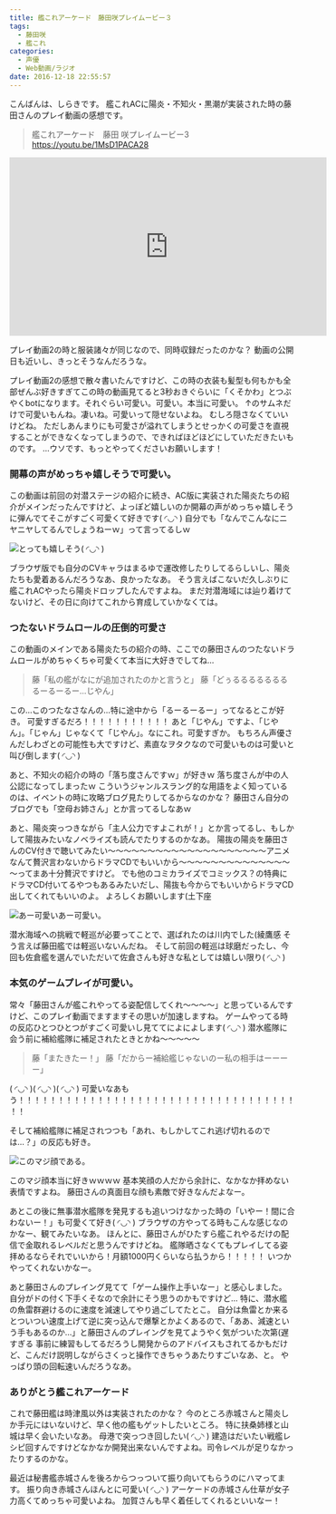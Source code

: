 ```yaml
---
title: 艦これアーケード　藤田咲プレイムービー３
tags:
  - 藤田咲
  - 艦これ
categories:
  - 声優
  - Web動画/ラジオ
date: 2016-12-18 22:55:57
---
```


こんばんは、しらきです。
艦これACに陽炎・不知火・黒潮が実装された時の藤田さんのプレイ動画の感想です。
<!-- more -->
> 艦これアーケード　藤田 咲プレイムービー3
> https://youtu.be/1MsD1PACA28
<iframe width="560" height="315" src="https://www.youtube.com/embed/1MsD1PACA28" frameborder="0" allowfullscreen></iframe>

プレイ動画2の時と服装諸々が同じなので、同時収録だったのかな？
動画の公開日も近いし、きっとそうなんだろうな。

プレイ動画2の感想で散々書いたんですけど、この時の衣装も髪型も何もかも全部ぜんぶ好きすぎてこの時の動画見てると3秒おきぐらいに「くそかわ」とつぶやくbotになります。それぐらい可愛い。可愛い。本当に可愛い。
↑のサムネだけで可愛いもんね。凄いね。可愛いって隠せないよね。
むしろ隠さなくていいけどね。
ただしあんまりにも可愛さが溢れてしまうとせっかくの可愛さを直視することができなくなってしまうので、できればほどほどにしていただきたいものです。
…ウソです、もっとやってくださいお願いします！

### 開幕の声がめっちゃ嬉しそうで可愛い。

この動画は前回の対潜ステージの紹介に続き、AC版に実装された陽炎たちの紹介がメインだったんですけど、よっぽど嬉しいのか開幕の声がめっちゃ嬉しそうに弾んでてそこがすごく可愛くて好きです( ◜◡◝ )
自分でも「なんでこんなにニヤニヤしてるんでしょうねーｗ」って言ってるしｗ

![とっても嬉しそう( ◜◡◝ )](/sblog/img/20160725_ac3_02.jpg)

ブラウザ版でも自分のCVキャラはまるゆで運改修したりしてるらしいし、陽炎たちも愛着あるんだろうなあ、良かったなあ。
そう言えばこないだ久しぶりに艦これACやったら陽炎ドロップしたんですよね。
まだ対潜海域には辿り着けてないけど、その日に向けてこれから育成していかなくては。

### つたないドラムロールの圧倒的可愛さ

この動画のメインである陽炎たちの紹介の時、ここでの藤田さんのつたないドラムロールがめちゃくちゃ可愛くて本当に大好きでしてね…

> 藤「私の艦がなにが追加されたのかと言うと」
> 藤「どぅるるるるるるるるーるーるー…じやん」

この…このつたなさなんの…特に途中から「るーるーるー」ってなるとこが好き。
可愛すぎるだろ！！！！！！！！！！！
あと「じやん」ですよ、「じやん」。「じゃん」じゃなくて「じやん」。なにこれ。可愛すぎか。
もちろん声優さんだしわざとの可能性も大ですけど、素直なヲタクなので可愛いものは可愛いと叫び倒します( ◜◡◝ )

あと、不知火の紹介の時の「落ち度さんですｗ」が好きｗ
落ち度さんが中の人公認になってしまったｗ
こういうジャンルスラング的な用語をよく知っているのは、イベントの時に攻略ブログ見たりしてるからなのかな？
藤田さん自分のブログでも「空母お姉さん」とか言ってるしなあｗ

あと、陽炎突っつきながら「主人公力ですよこれが！」とか言ってるし、もしかして陽抜みたいなノベライズも読んでたりするのかなあ。
陽抜の陽炎を藤田さんのCV付きで聴いてみたい～～～～～～～～～～～～～～～～～～～～アニメなんて贅沢言わないからドラマCDでもいいから～～～～～～～～～～～～～～～ってまあ十分贅沢ですけど。
でも他のコミカライズでコミックス？の特典にドラマCD付いてるやつもあるみたいだし、陽抜も今からでもいいからドラマCD出してくれてもいいのよ。
よろしくお願いします(土下座

![あー可愛いあー可愛い。](/sblog/img/20160725_ac3_01.jpg)

潜水海域への挑戦で軽巡が必要ってことで、選ばれたのは川内でした(綾鷹感
そう言えば藤田艦では軽巡いないんだね。
そして前回の軽巡は球磨だったし、今回も佐倉艦を選んでいただいて佐倉さんも好きな私としては嬉しい限り( ◜◡◝ )

### 本気のゲームプレイが可愛い。

常々「藤田さんが艦これやってる姿配信してくれ～～～～」と思っているんですけど、このプレイ動画でますますその思いが加速しますね。
ゲームやってる時の反応ひとつひとつがすごく可愛いし見ててによによします( ◜◡◝ )
潜水艦隊に会う前に補給艦隊に補足されたときとかね～～～～～

> 藤「またきたー！」
> 藤「だからー補給艦じゃないのー私の相手はーーーー」

( ◜◡◝ )( ◜◡◝ )( ◜◡◝ )
可愛いなあもう！！！！！！！！！！！！！！！！！！！！！！！！！！！！！！！！！！！！！

そして補給艦隊に補足されつつも「あれ、もしかしてこれ逃げ切れるのでは…？」の反応も好き。

![このマジ顔である。](/sblog/img/20160725_ac3_03.jpg)

このマジ顔本当に好きｗｗｗｗ
基本笑顔の人だから余計に、なかなか拝めない表情ですよね。
藤田さんの真面目な顔も素敵で好きなんだよなー。

あとこの後に無事潜水艦隊を発見するも追いつけなかった時の「いやー！間に合わないー！」も可愛くて好き( ◜◡◝ )
ブラウザの方やってる時もこんな感じなのかなー、観てみたいなあ。
ほんとに、藤田さんがひたすら艦これやるだけの配信で金取れるレベルだと思うんですけどね。
艦隊晒さなくてもプレイしてる姿拝めるならそれでいいから！月額1000円くらいなら払うから！！！！！
いつかやってくれないかなー。

あと藤田さんのプレイング見てて「ゲーム操作上手いなー」と感心しました。
自分がドの付く下手くそなので余計にそう思うのかもですけど…
特に、潜水艦の魚雷群避けるのに速度を減速してやり過ごしてたとこ。
自分は魚雷とか来るとついつい速度上げて逆に突っ込んで爆撃とかよくあるので、「ああ、減速という手もあるのか…」と藤田さんのプレイングを見てようやく気がついた次第(遅すぎる
事前に練習もしてるだろうし開発からのアドバイスもされてるかもだけど、こんだけ説明しながらさくっと操作できちゃうあたりすごいなあ、と。
やっぱり頭の回転速いんだろうなあ。

### ありがとう艦これアーケード

これで藤田艦は時津風以外は実装されたのかな？
今のところ赤城さんと陽炎しか手元にはいないけど、早く他の艦もゲットしたいところ。
特に扶桑姉様と山城は早く会いたいなあ。
母港で突っつき回したい( ◜◡◝ )
建造はだいたい戦艦レシピ回すんですけどなかなか開発出来ないんですよね。司令レベルが足りなかったりするのかな。

最近は秘書艦赤城さんを後ろからつっついて振り向いてもらうのにハマってます。
振り向き赤城さんほんとに可愛い( ◜◡◝ )
アーケードの赤城さん仕草が女子力高くてめっちゃ可愛いよね。
加賀さんも早く着任してくれるといいなー！
